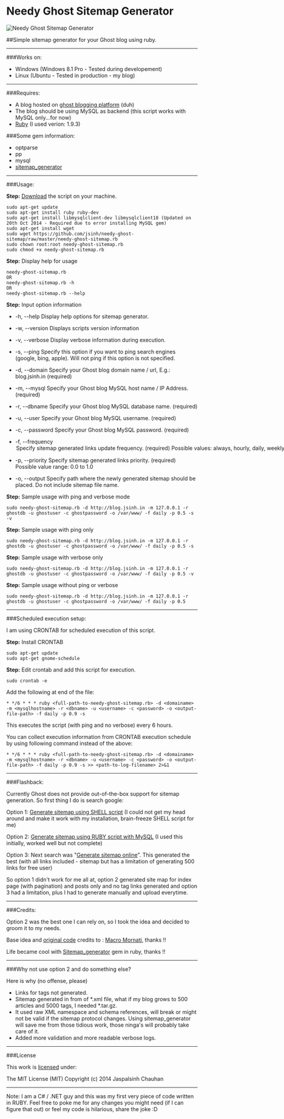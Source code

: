 Needy Ghost Sitemap Generator
===================

![Needy Ghost Sitemap Generator](https://github.com/jsinh/needy-ghost-sitemap/raw/master/ghost-logo.png "Needy Ghost Sitemap Generator")

##Simple sitemap generator for your Ghost blog using ruby.

---

###Works on:

 *	Windows (Windows 8.1 Pro - Tested during developement)
 *	Linux (Ubuntu - Tested in production - my blog)

---

###Requires:

*	A blog hosted on [ghost blogging platform](https://ghost.org) (duh)
*	The blog should be using MySQL as backend (this script works with MySQL only...for now)
*	[Ruby](https://www.ruby-lang.org/en/installation/) (I used verion: 1.9.3)

###Some gem information:
*	optparse
*	pp
*	mysql
*	[sitemap_generator](https://github.com/kjvarga/sitemap_generator)

---

###Usage:

**Step:** [Download](https://github.com/jsinh/needy-ghost-sitemap/archive/master.zip) the script on your machine.

	sudo apt-get update
	sudo apt-get install ruby ruby-dev
	sudo apt-get install libmysqlclient-dev libmysqlclient18 (Updated on 20th Oct 2014 - Required due to error installing MySQL gem)
	sudo apt-get install wget
	sudo wget https://github.com/jsinh/needy-ghost-sitemap/raw/master/needy-ghost-sitemap.rb
	sudo chown root:root needy-ghost-sitemap.rb
	sudo chmod +x needy-ghost-sitemap.rb

**Step:** Display help for usage

	needy-ghost-sitemap.rb
	OR
	needy-ghost-sitemap.rb -h
	OR
	needy-ghost-sitemap.rb --help

**Step:** Input option information

*	-h, --help					Display help options for sitemap generator.

*	-w, --version				Displays scripts version information

*	-v, --verbose				Display verbose information during execution.

*	-s, --ping					Specify this option if you want to ping search engines (google, bing, apple).
								Will not ping if this option is not specified.

*	-d, --domain <domain-name>	Specify your Ghost blog domain name / url, E.g.: blog.jsinh.in (required)

*	-m, --mysql <hostname>		Specify your Ghost blog MySQL host name / IP Address. (required)

*	-r, --dbname <database>		Specify your Ghost blog MySQL database name. (required)

*	-u, --user <username>		Specify your Ghost blog MySQL username. (required)

*	-c, --password <password>	Specify your Ghost blog MySQL password. (required)

*	-f, --frequency <option>	Specify sitemap generated links update frequency. (required)
								Possible values: always, hourly, daily, weekly, monthly, yearly, never

*	-p, --priority <value>		Specify sitemap generated links priority. (required)
								Possible value range: 0.0 to 1.0

*	-o, --output <path>			Specify path where the newly generated sitemap should be placed. Do not include sitemap file name.


**Step:** Sample usage with ping and verbose mode

	sudo needy-ghost-sitemap.rb -d http://blog.jsinh.in -m 127.0.0.1 -r ghostdb -u ghostuser -c ghostpassword -o /var/www/ -f daily -p 0.5 -s -v

**Step:** Sample usage with ping only

	sudo needy-ghost-sitemap.rb -d http://blog.jsinh.in -m 127.0.0.1 -r ghostdb -u ghostuser -c ghostpassword -o /var/www/ -f daily -p 0.5 -s

**Step:** Sample usage with verbose only

	sudo needy-ghost-sitemap.rb -d http://blog.jsinh.in -m 127.0.0.1 -r ghostdb -u ghostuser -c ghostpassword -o /var/www/ -f daily -p 0.5 -v

**Step:** Sample usage without ping or verbose

	sudo needy-ghost-sitemap.rb -d http://blog.jsinh.in -m 127.0.0.1 -r ghostdb -u ghostuser -c ghostpassword -o /var/www/ -f daily -p 0.5

---

###Scheduled execution setup:

I am using CRONTAB for scheduled execution of this script.

**Step:** Install CRONTAB

	sudo apt-get update
	sudo apt-get gnome-schedule

**Step:** Edit crontab and add this script for execution.

	sudo crontab -e

Add the following at end of the file:
	
	* */6 * * * ruby <full-path-to-needy-ghost-sitemap.rb> -d <domainame> -m <mysqlhostname> -r <dbname> -u <username> -c <password> -o <output-file-path> -f daily -p 0.9 -s

This executes the script (with ping and no verbose) every 6 hours.

You can collect execution information from CRONTAB execution schedule by using following command instead of the above:

	* */6 * * * ruby <full-path-to-needy-ghost-sitemap.rb> -d <domainame> -m <mysqlhostname> -r <dbname> -u <username> -c <password> -o <output-file-path> -f daily -p 0.9 -s >> <path-to-log-filename> 2>&1

---

###Flashback:

Currently Ghost does not provide out-of-the-box support for sitemap generation. So first thing I do is search google:

Option 1:	[Generate sitemap using SHELL script](http://ghost.centminmod.com/ghost-sitemap-generator/) (I could not get my head around and make it work with my installation, brain-freeze SHELL script for me)

Option 2:	[Generate sitemap using RUBY script with MySQL](https://github.com/mmornati/ghost-sitemap-generator) (I used this initially, worked well but not complete)

Option 3:	Next search was "[Generate sitemap online](http://www.xml-sitemaps.com/)". This generated the best (with all links included - sitemap but has a limitation of generating 500 links for free user)

So option 1 didn't work for me all at, option 2 generated site map for index page (with pagination) and posts only and no tag links generated and option 3 had a limitation, plus I had to generate manually and upload everytime.

---

###Credits:

Option 2 was the best one I can rely on, so I took the idea and decided to groom it to my needs.

Base idea and [original code](https://github.com/mmornati/ghost-sitemap-generator) credits to : [Macro Mornati](http://blog.mornati.net/optimize-ghost-for-seo-sitemap-generator/), thanks !!

Life became cool with [Sitemap_generator](https://github.com/kjvarga/sitemap_generator) gem in ruby, thanks !!

---

###Why not use option 2 and do something else?

Here is why (no offense, please)

*	Links for tags not generated.
*	Sitemap generated in from of *.xml file, what if my blog grows to 500 articles and 5000 tags, I needed *.tar.gz.
*	It used raw XML namespace and schema references, will break or might not be valid if the sitemap protocol changes. Using sitemap_generator will save me from those tidious work, those ninga's will probably take care of it.
*	Added more validation and more readable verbose logs.

---

###License

This work is [licensed](https://github.com/jsinh/needy-ghost-sitemap/raw/master/LICENSE) under:

The MIT License (MIT)
Copyright (c) 2014 Jaspalsinh Chauhan

---

Note: I am a C# / .NET guy and this was my first very piece of code written in RUBY. Feel free to poke me for any changes you might need (if I can figure that out) or feel my code is hilarious, share the joke :D
